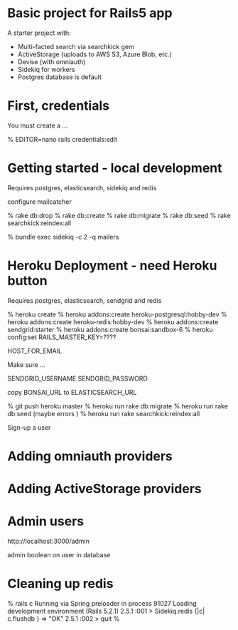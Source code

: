 # Basic project for Rails5 app

A starter project with:

* Multi-facted search via searchkick gem 
* ActiveStorage (uploads to AWS S3, Azure Blob, etc.)
* Devise (with omniauth)
* Sidekiq for workers
* Postgres database is default

# First, credentials

You must create a ...

% EDITOR=nano rails credentials:edit

# Getting started - local development

Requires postgres, elasticsearch, sidekiq and redis

configure mailcatcher

% rake db:drop
% rake db:create
% rake db:migrate
% rake db:seed
% rake searchkick:reindex:all

% bundle exec sidekiq -c 2 -q mailers

# Heroku Deployment - need Heroku button

Requires postgres, elasticsearch, sendgrid and redis

% heroku create
% heroku addons:create heroku-postgresql:hobby-dev
% heroku addons:create heroku-redis:hobby-dev
% heroku addons:create sendgrid:starter
% heroku addons:create bonsai:sandbox-6
% heroku config:set RAILS_MASTER_KEY=????

HOST_FOR_EMAIL

Make sure ...

SENDGRID_USERNAME
SENDGRID_PASSWORD

copy BONSAI_URL to ELASTICSEARCH_URL

% git push heroku master
% heroku run rake db:migrate
% heroku run rake db:seed (maybe errors )
% heroku run rake searchkick:reindex:all

Sign-up a user



# Adding omniauth providers


# Adding ActiveStorage providers


# Admin users

http://localhost:3000/admin

admin boolean on user in database

# Cleaning up redis

% rails c
Running via Spring preloader in process 91027
Loading development environment (Rails 5.2.1)
2.5.1 :001 > Sidekiq.redis {|c| c.flushdb }
 => "OK" 
2.5.1 :002 > quit
% 



